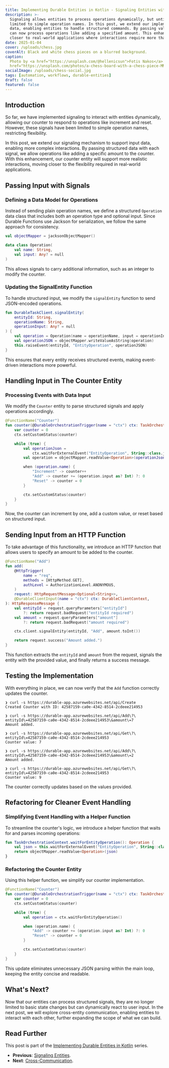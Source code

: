 ```yaml
---
title: Implementing Durable Entities in Kotlin - Signaling Entities with Input
description: >-
  Signaling allows entities to process operations dynamically, but until now, signals have been
  limited to simple operation names. In this post, we extend our implementation to support input
  data, enabling entities to handle structured commands. By passing values with signals, our counter
  can now process operations like adding a specified amount. This enhancement brings our entities
  closer to real-world applications where interactions require more than basic state changes.
date: 2025-01-04
cover: /uploads/chess.jpg
coverAlt: Black and white chess pieces on a blurred background.
caption:
  Photo by <a href="https://unsplash.com/@hellenicsun">Fotis Nakos</a> on <a
  href="https://unsplash.com/photos/a-chess-board-with-a-chess-piece-MMgrFmTRpSU">Unsplash</a>
socialImage: /uploads/chess-social.jpg
tags: [automation, workflows, durable-entities]
draft: false
featured: false
---
```


## Introduction

So far, we have implemented signaling to interact with entities dynamically, allowing our counter to
respond to operations like increment and reset. However, these signals have been limited to simple
operation names, restricting flexibility.

In this post, we extend our signaling mechanism to support input data, enabling more complex
interactions. By passing structured data with each signal, we allow operations like adding a
specific amount to the counter. With this enhancement, our counter entity will support more
realistic interactions, moving closer to the flexibility required in real-world applications.

## Passing Input with Signals

### Defining a Data Model for Operations

Instead of sending plain operation names, we define a structured `Operation` data class that
includes both an operation type and optional input. Since Durable Functions use Jackson for
serialization, we follow the same approach for consistency.

```kotlin
val objectMapper = jacksonObjectMapper()

data class Operation(
    val name: String,
    val input: Any? = null
)
```

This allows signals to carry additional information, such as an integer to modify the counter.

### Updating the SignalEntity Function

To handle structured input, we modify the `signalEntity` function to send JSON-encoded operations.

```kotlin
fun DurableTaskClient.signalEntity(
    entityId: String,
    operationName: String,
    operationInput: Any? = null
) {
    val operation = Operation(name = operationName, input = operationInput)
    val operationJSON = objectMapper.writeValueAsString(operation)
    this.raiseEvent(entityId, "EntityOperation", operationJSON)
}
```

This ensures that every entity receives structured events, making event-driven interactions more
powerful.

## Handling Input in The Counter Entity

### Processing Events with Data Input

We modify the `Counter` entity to parse structured signals and apply operations accordingly.

```kotlin
@FunctionName("Counter")
fun counter(@DurableOrchestrationTrigger(name = "ctx") ctx: TaskOrchestrationContext) {
    var counter = 0
    ctx.setCustomStatus(counter)

    while (true) {
        val operationJson =
            ctx.waitForExternalEvent("EntityOperation", String::class.java).await()
        val operation = objectMapper.readValue<Operation>(operationJson)

        when (operation.name) {
            "Increment" -> counter++
            "Add" -> counter += (operation.input as? Int) ?: 0
            "Reset" -> counter = 0
        }

        ctx.setCustomStatus(counter)
    }
}
```

Now, the counter can increment by one, add a custom value, or reset based on structured input.

## Sending Input from an HTTP Function

To take advantage of this functionality, we introduce an HTTP function that allows users to specify
an amount to be added to the counter.

```kotlin
@FunctionName("Add")
fun add(
    @HttpTrigger(
        name = "req",
        methods = [HttpMethod.GET],
        authLevel = AuthorizationLevel.ANONYMOUS,
    )
    request: HttpRequestMessage<Optional<String>>,
    @DurableClientInput(name = "ctx") ctx: DurableClientContext,
): HttpResponseMessage {
    val entityId = request.queryParameters["entityId"]
        ?: return request.badRequest("entityId required")
    val amount = request.queryParameters["amount"]
        ?: return request.badRequest("amount required")

    ctx.client.signalEntity(entityId, "Add", amount.toInt())

    return request.success("Amount added.")
}
```

This function extracts the `entityId` and `amount` from the request, signals the entity with the
provided value, and finally returns a success message.

## Testing the Implementation

With everything in place, we can now verify that the `Add` function correctly updates the counter.

```shell
❯ curl -s https://durable-app.azurewebsites.net/api/Create
Created Counter with ID: 42587159-ca0e-4342-8514-2cdeee214953

❯ curl -s https://durable-app.azurewebsites.net/api/Add\?\
entityId\=42587159-ca0e-4342-8514-2cdeee214953\&amount\=7
Amount added.

❯ curl -s https://durable-app.azurewebsites.net/api/Get\?\
entityId\=42587159-ca0e-4342-8514-2cdeee214953
Counter value: 7

❯ curl -s https://durable-app.azurewebsites.net/api/Add\?\
entityId\=42587159-ca0e-4342-8514-2cdeee214953\&amount\=2
Amount added.

❯ curl -s https://durable-app.azurewebsites.net/api/Get\?\
entityId\=42587159-ca0e-4342-8514-2cdeee214953
Counter value: 9
```

The counter correctly updates based on the values provided.

## Refactoring for Cleaner Event Handling

### Simplifying Event Handling with a Helper Function

To streamline the counter's logic, we introduce a helper function that waits for and parses incoming
operations:

```kotlin
fun TaskOrchestrationContext.waitForEntityOperation(): Operation {
    val json = this.waitForExternalEvent("EntityOperation", String::class.java).await()
    return objectMapper.readValue<Operation>(json)
}
```

### Refactoring the Counter Entity

Using this helper function, we simplify our counter implementation.

```kotlin
@FunctionName("Counter")
fun counter(@DurableOrchestrationTrigger(name = "ctx") ctx: TaskOrchestrationContext) {
    var counter = 0
    ctx.setCustomStatus(counter)

    while (true) {
        val operation = ctx.waitForEntityOperation()

        when (operation.name) {
            "Add" -> counter += (operation.input as? Int) ?: 0
            "Reset" -> counter = 0
        }

        ctx.setCustomStatus(counter)
    }
}
```

This update eliminates unnecessary JSON parsing within the main loop, keeping the entity concise and
readable.

## What's Next?

Now that our entities can process structured signals, they are no longer limited to basic state
changes but can dynamically react to user input. In the next post, we will explore cross-entity
communication, enabling entities to interact with each other, further expanding the scope of what we
can build.

## Read Further

This post is part of the
[Implementing Durable Entities in Kotlin](/implementing-durable-entities-in-kotlin) series.

- **Previous**: [Signaling Entities](/implementing-durable-entities-in-kotlin-signaling-entities).
- **Next**: [Cross-Communication](/implementing-durable-entities-in-kotlin-cross-communication).
